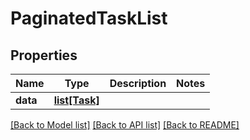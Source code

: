 # PaginatedTaskList

## Properties
Name | Type | Description | Notes
------------ | ------------- | ------------- | -------------
**data** | [**list[Task]**](Task.md) |  | 

[[Back to Model list]](../README.md#documentation-for-models) [[Back to API list]](../README.md#documentation-for-api-endpoints) [[Back to README]](../README.md)

